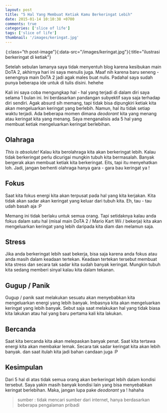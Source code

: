 ```yaml
---
layout: post
title: "5 Hal Yang Membuat Ketiak Kamu Berkeringat Lebih"
date: 2015-01-14 10:10:38 +0700
comments: true
categories: ['slice of life']
tags: ['slice of life']
thumbnail: '/images/keringat.jpg'
---
```


![creating new gist](data:image/gif;base64,R0lGODlhAQABAIAAAAAAAP///yH5BAEAAAAALAAAAAABAAEAAAIBRAA){:class="th post-image"}{:data-src="/images/keringat.jpg"}{:title="ilustrasi berkeringat di ketiak"}

Setelah sebulan lamanya saya tidak menyentuh blog karena kesibukan main DoTA 2, akhirnya hari ini saya menulis juga. Maaf nih karena baru seneng - senengnya main DoTA 2 jadi agak males buat nulis. Padahal saya sudah punya beberapa ide untuk di tulis disini. hehehe

Kali ini saya coba mengungkap hal - hal yang terjadi di dalam diri saya selama 1 bulan ini. Ini berdasarkan pandangan subyektif saya saja terhadap diri sendiri. Agak absurd sih memang, tapi tidak bisa dipungkiri ketiak kita akan mengeluarkan keringat yang berlebih. Namun, hal itu tidak setiap waktu terjadi. Ada beberapa momen dimana *deodorant* kita yang menang atau keringat kita yang menang. Saya menganalisis ada 5 hal yang membuat ketiak mengeluarkan keringat berlebihan.

## Olahraga

*This is absolute!* Kalau kita berolahraga kita akan berkeringat lebih. Kalau tidak berkeringat perlu dicurigai mungkin tubuh kita bermasalah. Banyak bergerak akan membuat ketiak kita berkeringat. Eits, tapi itu menyehatkan loh. Jadi, jangan berhenti olahraga hanya gara - gara bau keringat ya ! 

## Fokus

Saat kita fokus energi kita akan terpusat pada hal yang kita kerjakan. Kita tidak akan sadar akan keringat yang keluar dari tubuh kita. Eh, tau - tau udah basah aja :P

Memang ini tidak berlaku untuk semua orang. Tapi setidaknya kalau anda fokus dalam satu hal (misal main DoTA 2 / Mario Kart Wii / bekerja) kita akan mengeluarkan keringat yang lebih daripada kita diam dan melamun saja.

## Stress

Jika anda berkeringat lebih saat bekerja, bisa saja karena anda fokus atau anda masih dalam keadaan tertekan. Keadaan tertekan tersebut membuat kita stress dan secara tak sadar kita sudah banyak keringat. Mungkin tubuh kita sedang memberi sinyal kalau kita dalam tekanan.

## Gugup / Panik

Gugup / panik saat melakukan sesuatu akan menyebabkan kita mengeluarkan energi yang lebih banyak. Imbasnya kita akan mengeluarkan keringat yang lebih banyak. Sebut saja saat melakukan hal yang tidak biasa kita lakukan atau hal yang baru pertama kali kita lakukan. 

## Bercanda

Saat kita bercanda kita akan melepaskan banyak penat. Saat kita tertawa energi kita akan membakar lemak. Secara tak sadar keringat kita akan lebih banyak. dan saat itulah kita jadi bahan candaan juga :P

## Kesimpulan

Dari 5 hal di atas tidak semua orang akan berkeringat lebih dalam kondisi tersebut. Saya yakin masih banyak kondisi lain yang bisa menyebabkan keringat berlebihan. Maka, jangan lupa pake *deodorant* ya ! hahaha

> sumber : tidak mencari sumber dari internet, hanya berdasarkan beberapa pengalaman pribadi